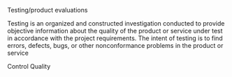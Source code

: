 Testing/product evaluations


Testing is an organized and constructed investigation conducted to provide objective information about the quality 
of the product or service under test in accordance with the project requirements. The intent of testing is to find errors, 
defects, bugs, or other nonconformance problems in the product or service

Control Quality
